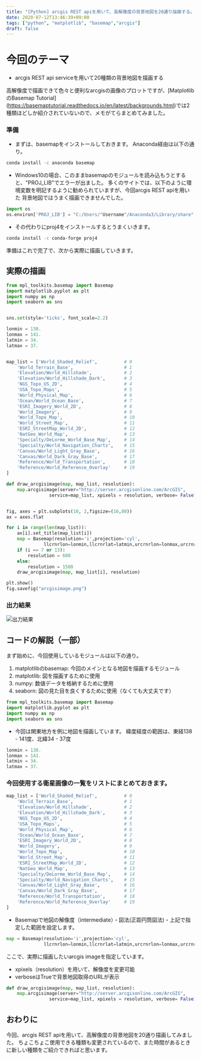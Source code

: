```yaml
---
title: "[Python] arcgis REST apiを用いて、高解像度の背景地図を20通り描画する。"
date: 2020-07-12T13:46:39+09:00
tags: ["python", "matplotlib", "basemap","arcgis"]
draft: false
---
```


# 今回のテーマ
* arcgis REST api serviceを用いて20種類の背景地図を描画する

高解像度で描画できて色々と便利なarcgisの画像のプロットですが、[MatplotlibのBasemap Tutorial] (https://basemaptutorial.readthedocs.io/en/latest/backgrounds.html)では2種類ほどしか紹介されていないので、メモがてらまとめてみました。




### 準備
* まずは、basemapをインストールしておきます。
Anaconda経由は以下の通り。
```bash
conda install -c anaconda basemap
```

* Windows10の場合、このままbasemapのモジュールを読み込もうとすると、"PROJ_LIB"でエラーが出ました。
多くのサイトでは、以下のように環境変数を明記するように勧められていますが、今回arcgis REST apiを用いた
背景地図ではうまく描画できませんでした。

```python
import os
os.environ['PROJ_LIB'] = "C:/Users/"Username"/Anaconda3/Library/share"
```

* その代わりにproj4をインストールするとうまくいきます。

```bash
conda install -c conda-forge proj4
```

準備はこれで完了で、次から実際に描画していきます。


## 実際の描画
```python
from mpl_toolkits.basemap import Basemap
import matplotlib.pyplot as plt
import numpy as np
import seaborn as sns


sns.set(style='ticks', font_scale=2.2)

lonmin = 138.
lonmax = 141.
latmin = 34.
latmax = 37.


map_list = ['World_Shaded_Relief',          # 0
    'World_Terrain_Base',                   # 1
    'Elevation/World_Hillshade',            # 2
    'Elevation/World_Hillshade_Dark',       # 3
    'NGS_Topo_US_2D',                       # 4
    'USA_Topo_Maps',                        # 5
    'World_Physical_Map',                   # 6
    'Ocean/World_Ocean_Base',               # 7
    'ESRI_Imagery_World_2D',                # 8
    'World_Imagery',                        # 9
    'World_Topo_Map',                       # 10
    'World_Street_Map',                     # 11
    'ESRI_StreetMap_World_2D',              # 12
    'NatGeo_World_Map',                     # 13
    'Specialty/DeLorme_World_Base_Map',     # 14
    'Specialty/World_Navigation_Charts',    # 15
    'Canvas/World_Light_Gray_Base',         # 16
    'Canvas/World_Dark_Gray_Base',          # 17
    'Reference/World_Transportation',       # 18
    'Reference/World_Reference_Overlay'     # 19
]

def draw_arcgisimage(map, map_list, resolution):
    map.arcgisimage(server="http://server.arcgisonline.com/ArcGIS",
                service=map_list, xpixels = resolution, verbose= False)


fig, axes = plt.subplots(10, 2,figsize=(16,80))
ax = axes.flat

for i in range(len(map_list)):
    ax[i].set_title(map_list[i])
    map = Basemap(resolution='i',projection='cyl',
              llcrnrlon=lonmin,llcrnrlat=latmin,urcrnrlon=lonmax,urcrnrlat=latmax,ax=ax[i])
    if (i == 7 or 13):
        resolution = 600
    else:
        resolution = 1500
    draw_arcgisimage(map, map_list[i], resolution)

plt.show()
fig.savefig("arcgisimage.png")
```

### 出力結果
![出力結果](/blog/image/3_arcgisimage.png)


## コードの解説（一部）
まず始めに、今回使用しているモジュールは以下の通り。

1. matplotlibのbasemap: 今回のメインとなる地図を描画するモジュール
2. matplotlib: 図を描画するために使用
3. numpy: 数値データを格納するために使用
4. seaborn: 図の見た目を良くするために使用（なくても大丈夫です）

```python
from mpl_toolkits.basemap import Basemap
import matplotlib.pyplot as plt
import numpy as np
import seaborn as sns
```

* 今回は関東地方を例に地図を描画しています。
緯度経度の範囲は、東経138 - 141度、北緯34 - 37度

```python
lonmin = 138.
lonmax = 141.
latmin = 34.
latmax = 37.
```

### 今回使用する衛星画像の一覧をリストにまとめておきます。

```python
map_list = ['World_Shaded_Relief',          # 0
    'World_Terrain_Base',                   # 1
    'Elevation/World_Hillshade',            # 2
    'Elevation/World_Hillshade_Dark',       # 3
    'NGS_Topo_US_2D',                       # 4
    'USA_Topo_Maps',                        # 5
    'World_Physical_Map',                   # 6
    'Ocean/World_Ocean_Base',               # 7
    'ESRI_Imagery_World_2D',                # 8
    'World_Imagery',                        # 9
    'World_Topo_Map',                       # 10
    'World_Street_Map',                     # 11
    'ESRI_StreetMap_World_2D',              # 12
    'NatGeo_World_Map',                     # 13
    'Specialty/DeLorme_World_Base_Map',     # 14
    'Specialty/World_Navigation_Charts',    # 15
    'Canvas/World_Light_Gray_Base',         # 16
    'Canvas/World_Dark_Gray_Base',          # 17
    'Reference/World_Transportation',       # 18
    'Reference/World_Reference_Overlay'     # 19
]
```


* Basemapで地図の解像度（intermediate）・図法(正距円筒図法)・上記で指定した範囲を設定します。

```python
map = Basemap(resolution='i',projection='cyl',
              llcrnrlon=lonmin,llcrnrlat=latmin,urcrnrlon=lonmax,urcrnrlat=latmax)
```

ここで、実際に描画したいarcgis imageを指定しています。
* xpixels（resolution）を用いて、解像度を変更可能
* verboseはTrueで背景地図取得のURLが表示

```python
def draw_arcgisimage(map, map_list, resolution):
    map.arcgisimage(server="http://server.arcgisonline.com/ArcGIS",
                service=map_list, xpixels = resolution, verbose= False)
```


## おわりに
今回、arcgis REST apiを用いて、高解像度の背景地図を20通り描画してみました。
ちょこちょこ使用できる種類も変更されているので、また時間があるときに新しい種類をご紹介できればと思います。
